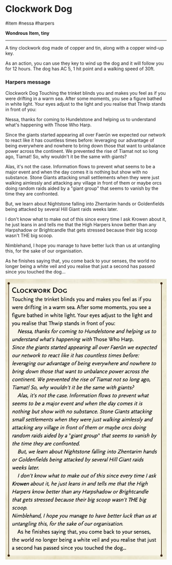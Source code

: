 # Clockwork Dog

\#item #nessa #harpers 

**Wondrous Item, tiny**

---

A tiny clockwork dog made of copper and tin, along with a copper wind-up key. 

As an action, you can use they key to wind up the dog and it will follow you for 12 hours. The dog has AC 5, 1 hit point and a walking speed of 30ft.

### Harpers message

Clockwork Dog
Touching the trinket blinds you and makes you feel as if you were drifting in a warm sea. After some moments, you see a figure bathed in white light. Your eyes adjust to the light and you realise that Thwip stands in front of you:

Nessa, thanks for coming to Hundelstone and helping us to understand what's happening with Those Who Harp.

Since the giants started appearing all over Faerûn we expected our network to react like it has countless times before: leveraging our advantage of being everywhere and nowhere to bring down those that want to unbalance power across the continent. We prevented the rise of Tiamat not so long ago, Tiamat! So, why wouldn't it be the same with giants?

Alas, it's not the case. Information flows to prevent what seems to be a major event and when the day comes it is nothing but show with no substance. Stone Giants attacking small settlements when they were just walking aimlessly and attacking any village in front of them or maybe orcs doing random raids aided by a "giant group" that seems to vanish by the time they are confronted.

But, we learn about Nightstone falling into Zhentarim hands or Goldenfields being attacked by several Hill Giant raids weeks later.

I don't know what to make out of this since every time I ask Krowen about it, he just leans in and tells me that the High Harpers know better than any Harpshadow or Brightcandle that gets stressed because their big scoop wasn't THE big scoop.

Nimblehand, I hope you manage to have better luck than us at untangling this, for the sake of our organisation.

As he finishes saying that, you come back to your senses, the world no longer being a white veil and you realise that just a second has passed since you touched the dog...

![image_preview.png](..\Images\image_preview.png)
